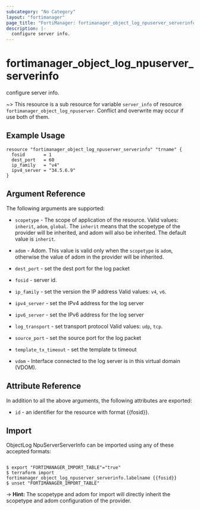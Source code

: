 ```yaml
---
subcategory: "No Category"
layout: "fortimanager"
page_title: "FortiManager: fortimanager_object_log_npuserver_serverinfo"
description: |-
  configure server info.
---
```


# fortimanager_object_log_npuserver_serverinfo
configure server info.

~> This resource is a sub resource for variable `server_info` of resource `fortimanager_object_log_npuserver`. Conflict and overwrite may occur if use both of them.



## Example Usage

```hcl
resource "fortimanager_object_log_npuserver_serverinfo" "trname" {
  fosid       = 1
  dest_port   = 60
  ip_family   = "v4"
  ipv4_server = "34.5.6.9"
}
```

## Argument Reference


The following arguments are supported:

* `scopetype` - The scope of application of the resource. Valid values: `inherit`, `adom`, `global`. The `inherit` means that the scopetype of the provider will be inherited, and adom will also be inherited. The default value is `inherit`.
* `adom` - Adom. This value is valid only when the `scopetype` is `adom`, otherwise the value of adom in the provider will be inherited.

* `dest_port` - set the dest port for the log packet
* `fosid` - server id.
* `ip_family` - set the version the IP address Valid values: `v4`, `v6`.

* `ipv4_server` - set the IPv4 address for the log server
* `ipv6_server` - set the IPv6 address for the log server
* `log_transport` - set transport protocol Valid values: `udp`, `tcp`.

* `source_port` - set the source port for the log packet
* `template_tx_timeout` - set the template tx timeout
* `vdom` - Interface connected to the log server is in this virtual domain (VDOM).


## Attribute Reference

In addition to all the above arguments, the following attributes are exported:
* `id` - an identifier for the resource with format {{fosid}}.

## Import

ObjectLog NpuServerServerInfo can be imported using any of these accepted formats:
```

$ export "FORTIMANAGER_IMPORT_TABLE"="true"
$ terraform import fortimanager_object_log_npuserver_serverinfo.labelname {{fosid}}
$ unset "FORTIMANAGER_IMPORT_TABLE"
```
-> **Hint:** The scopetype and adom for import will directly inherit the scopetype and adom configuration of the provider.
